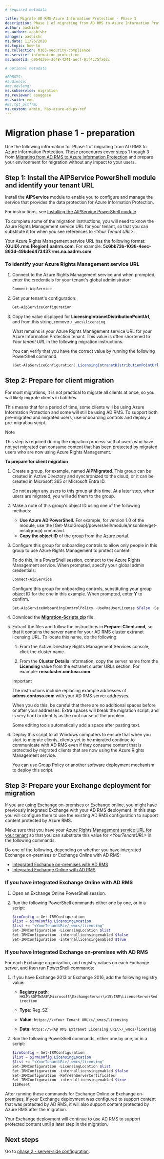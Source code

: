 ```yaml
---
# required metadata

title: Migrate AD RMS-Azure Information Protection - Phase 1
description: Phase 1 of migrating from AD RMS to Azure Information Protection, covering steps 1 though 3 from Migrating from AD RMS to Azure Information Protection.
author: aashishr
ms.author: aashishr
manager: aashishr
ms.date: 11/26/2020
ms.topic: how-to
ms.collection: M365-security-compliance
ms.service: information-protection
ms.assetid: d954d3ee-3c48-4241-aecf-01f4c75fa62c

# optional metadata

#ROBOTS:
#audience:
#ms.devlang:
ms.subservice: migration
ms.reviewer: esaggese
ms.suite: ems
#ms.tgt_pltfrm:
ms.custom: admin, has-azure-ad-ps-ref
---
```


# Migration phase 1 - preparation


Use the following information for Phase 1 of migrating from AD RMS to Azure Information Protection. These procedures cover steps 1 though 3 from [Migrating from AD RMS to Azure Information Protection](migrate-from-ad-rms-to-azure-rms.md) and prepare your environment for migration without any impact to your users.

## Step 1: Install the AIPService PowerShell module and identify your tenant URL

Install the **AIPService** module to enable you to configure and manage the service that provides the data protection for Azure Information Protection.

For instructions, see [Installing the AIPService PowerShell module](./install-powershell.md).

To complete some of the migration instructions, you will need to know the Azure Rights Management service URL for your tenant, so that you can substitute it for when you see references to *\<Your Tenant URL\>*. 

Your Azure Rights Management service URL has the following format: **{GUID}.rms.[Region].aadrm.com**. For example: **5c6bb73b-1038-4eec-863d-49bded473437.rms.na.aadrm.com**

### To identify your Azure Rights Management service URL

1. Connect to the Azure Rights Management service and when prompted, enter the credentials for your tenant's global administrator:

    ```PowerShell
    Connect-AipService
    ```

2. Get your tenant's configuration:

    ```PowerShell
    Get-AipServiceConfiguration
    ```

3. Copy the value displayed for **LicensingIntranetDistributionPointUrl**, and from this string, remove `/_wmcs\licensing`.

    What remains is your Azure Rights Management service URL for your Azure Information Protection tenant. This value is often shortened to *Your tenant URL* in the following migration instructions.

    You can verify that you have the correct value by running the following PowerShell command:

    ```PowerShell
    (Get-AipServiceConfiguration).LicensingIntranetDistributionPointUrl -match "https:\/\/[0-9A-Za-z\.-]*" | Out-Null; $matches[0]
    ```

## Step 2: Prepare for client migration

For most migrations, it is not practical to migrate all clients at once, so you will likely migrate clients in batches. 

This means that for a period of time, some clients will be using Azure Information Protection and some will still be using AD RMS. To support both pre-migrated and migrated users, use onboarding controls and deploy a pre-migration script. 

> [!NOTE]
> This step is required during the migration process so that users who have not yet migrated can consume content that has been protected by migrated users who are now using Azure Rights Management.
> 

**To prepare for client migration**

1. Create a group, for example, named **AIPMigrated**. This group can be created in Active Directory and synchronized to the cloud, or it can be created in Microsoft 365 or Microsoft Entra ID. 

    Do not assign any users to this group at this time. At a later step, when users are migrated, you will add them to the group.

1. Make a note of this group's object ID using one of the following methods:

    - **Use Azure AD PowerShell.** For example, for version 1.0 of the module, use the [Get-MsolGroup]/powershell/module/msonline/get-msolgroup) command. 
    - **Copy the object ID** of the group from the Azure portal.

1. Configure this group for onboarding controls to allow only people in this group to use Azure Rights Management to protect content. 

    To do this, in a PowerShell session, connect to the Azure Rights Management service. When prompted, specify your global admin credentials:

    ```PowerShell
    Connect-AipService
    ```

    Configure this group for onboarding controls, substituting your group object ID for the one in this example. When prompted, enter **Y** to confirm.

    ```PowerShell
    Set-AipServiceOnboardingControlPolicy -UseRmsUserLicense $False -SecurityGroupObjectId "fba99fed-32a0-44e0-b032-37b419009501" -Scope WindowsApp
    ```

1. Download the [**Migration-Scripts.zip**](https://go.microsoft.com/fwlink/?LinkId=524619) file.

1. Extract the files and follow the instructions in **Prepare-Client.cmd**, so that it contains the server name for your AD RMS cluster extranet licensing URL. To locate this name, do the following:

    1. From the Active Directory Rights Management Services console, click the cluster name. 

    1. From the **Cluster Details** information, copy the server name from the **Licensing** value from the extranet cluster URLs section. For example: **rmscluster.contoso.com**.

    > [!IMPORTANT]
    > The instructions include replacing example addresses of **adrms.contoso.com** with your AD RMS server addresses. 
    >
    > When you do this, be careful that there are no additional spaces before or after your addresses. Extra spaces will break the migration script, and is very hard to identify as the root cause of the problem. 
    >
    > Some editing tools automatically add a space after pasting text.
    >

5. Deploy this script to all Windows computers to ensure that when you start to migrate clients, clients yet to be migrated continue to communicate with AD RMS even if they consume content that is protected by migrated clients that are now using the Azure Rights Management service.

    You can use Group Policy or another software deployment mechanism to deploy this script.

## Step 3: Prepare your Exchange deployment for migration

If you are using Exchange on-premises or Exchange online, you might have previously integrated Exchange with your AD RMS deployment. In this step you will configure them to use the existing AD RMS configuration to support content protected by Azure RMS.

Make sure that you have your [Azure Rights Management service URL for your tenant](migrate-from-ad-rms-phase1.md#to-identify-your-azure-rights-management-service-url) so that you can substitute this value for *&lt;YourTenantURL&gt;* in the following commands.

Do one of the following, depending on whether you have integrated Exchange on-premises or Exchange Online with AD RMS:

- [Integrated Exchange on-premises with AD RMS](#if-you-have-integrated-exchange-on-premises-with-ad-rms)
- [Integrated Exchange Online with AD RMS](#if-you-have-integrated-exchange-online-with-ad-rms)
### If you have integrated Exchange Online with AD RMS

1. Open an Exchange Online PowerShell session.

1. Run the following PowerShell commands either one by one, or in a script:

    ```PowerShell
    $irmConfig = Get-IRMConfiguration
    $list = $irmConfig.LicensingLocation
    $list += "<YourTenantURL>/_wmcs/licensing"
    Set-IRMConfiguration -LicensingLocation $list
    Set-IRMConfiguration -internallicensingenabled $false
    Set-IRMConfiguration -internallicensingenabled $true 
    ```

### If you have integrated Exchange on-premises with AD RMS

For each Exchange organization, add registry values on each Exchange server, and then run PowerShell commands:

1. If you have Exchange 2013 or Exchange 2016, add the following registry value:

    - **Registry path**: `HKLM\SOFTWARE\Microsoft\ExchangeServer\v15\IRM\LicenseServerRedirection`

    - **Type**: Reg_SZ

    - **Value**: `https://\<Your Tenant URL\>/_wmcs/licensing`

    - **Data**: `https://\<AD RMS Extranet Licensing URL\>/_wmcs/licensing`

1. Run the following PowerShell commands, either one by one, or in a script:

    ```PowerShell
    $irmConfig = Get-IRMConfiguration
    $list = $irmConfig.LicensingLocation
    $list += "<YourTenantURL>/_wmcs/licensing"
    Set-IRMConfiguration -LicensingLocation $list
    Set-IRMConfiguration -internallicensingenabled $false
    Set-IRMConfiguration -RefreshServerCertificates
    Set-IRMConfiguration -internallicensingenabled $true
    IISReset
    ```

After running these commands for Exchange Online or Exchange on-premises, if your Exchange deployment was configured to support content that was protected by AD RMS, it will also support content protected by Azure RMS after the migration. 

Your Exchange deployment will continue to use AD RMS to support protected content until a later step in the migration.

## Next steps

Go to [phase 2 - server-side configuration](migrate-from-ad-rms-phase2.md).
